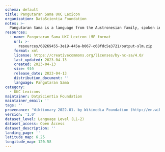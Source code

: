 ```yaml
---
schema: default
title: Pangutaran Sama UKC Lexicon
organization: DataScientia Foundation
notes: >-
  Pangutaran Sama is a language from the Austronesian family, spoken in Oceania. The UKC Lexicon of Pangutaran Sama is represented as a lexico-semantic network. It consists of words, word senses, synsets, as well as sense-level and synset-level relationships.
resources:
  - name: Pangutaran Sama UKC Lexicon LMF format
    url: >-
      resources/68269455-3e19-445a-b067-c68fdc5e3721/output-slm.zip
    format: xml
    license: https://creativecommons.org/licenses/by-nc-sa/4.0/
    last_updated: 2023-04-13
    created: 2023-04-13
    size: 910
    release_date: 2023-04-13
    distribution_document: ''
    language: Pangutaran Sama
category:
  - UKC Lexicons
maintainer: DataScientia Foundation
maintainer_email: ''
tags: ''
provenance: 'Wiktionary 2022.01. by Wikimedia Foundation (http://en.wiktionary.org); Princeton WordNet 2.1 by Princeton University (https://wordnet.princeton.edu)'
version: '1.0'
dataset_level: Language Level (L1-2)
dataset_access: Open Access
dataset_description: ''
landing_page: ''
latitude_map: 6.25
longitude_map: 120.58
---
```

